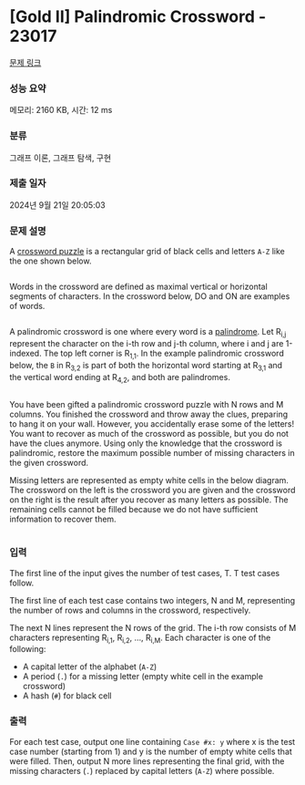 # [Gold II] Palindromic Crossword - 23017 

[문제 링크](https://www.acmicpc.net/problem/23017) 

### 성능 요약

메모리: 2160 KB, 시간: 12 ms

### 분류

그래프 이론, 그래프 탐색, 구현

### 제출 일자

2024년 9월 21일 20:05:03

### 문제 설명

<p>A <a href="https://en.wikipedia.org/wiki/Crossword" target="_blank">crossword puzzle</a> is a rectangular grid of black cells and letters <code>A-Z</code> like the one shown below.</p>

<p style="text-align: center;"><img alt="" src="https://upload.acmicpc.net/de3271dd-981c-432a-8774-02b1b91289ab/-/crop/242x177/0,94/-/preview/"><img alt="" src=""></p>

<p>Words in the crossword are defined as maximal vertical or horizontal segments of characters. In the crossword below, DO and ON are examples of words.</p>

<p style="text-align: center;"><img alt="" src="https://upload.acmicpc.net/b32ac8dc-68a8-4d4d-8074-2f565557197d/-/crop/252x174/22,47/-/preview/"></p>

<p>A palindromic crossword is one where every word is a <a href="https://en.wikipedia.org/wiki/Palindrome">palindrome</a>. Let R<sub>i,j</sub> represent the character on the i-th row and j-th column, where i and j are 1-indexed. The top left corner is R<sub>1,1</sub>. In the example palindromic crossword below, the <code>B</code> in R<sub>3,2</sub> is part of both the horizontal word starting at R<sub>3,1</sub> and the vertical word ending at R<sub>4,2</sub>, and both are palindromes.</p>

<p style="text-align: center;"><img alt="" src="https://upload.acmicpc.net/0d245359-2698-4839-9b2a-bbaede92d379/-/crop/242x170/0,17/-/preview/"></p>

<p>You have been gifted a palindromic crossword puzzle with N rows and M columns. You finished the crossword and throw away the clues, preparing to hang it on your wall. However, you accidentally erase some of the letters! You want to recover as much of the crossword as possible, but you do not have the clues anymore. Using only the knowledge that the crossword is palindromic, restore the maximum possible number of missing characters in the given crossword.</p>

<p>Missing letters are represented as empty white cells in the below diagram. The crossword on the left is the crossword you are given and the crossword on the right is the result after you recover as many letters as possible. The remaining cells cannot be filled because we do not have sufficient information to recover them.</p>

<p style="text-align: center;"><img alt="" src="https://upload.acmicpc.net/74174f5a-ccdd-4646-93bd-684324d35394/-/crop/562x172/0,96/-/preview/"></p>

### 입력 

 <p>The first line of the input gives the number of test cases, T. T test cases follow.</p>

<p>The first line of each test case contains two integers, N and M, representing the number of rows and columns in the crossword, respectively.</p>

<p>The next N lines represent the N rows of the grid. The i-th row consists of M characters representing R<sub>i,1</sub>, R<sub>i,2</sub>, …, R<sub>i,M</sub>. Each character is one of the following:</p>

<ul>
	<li>A capital letter of the alphabet (<code>A-Z</code>)</li>
	<li>A period (<code>.</code>) for a missing letter (empty white cell in the example crossword)</li>
	<li>A hash (<code>#</code>) for black cell</li>
</ul>

### 출력 

 <p>For each test case, output one line containing <code>Case #x: y</code> where x is the test case number (starting from 1) and y is the number of empty white cells that were filled. Then, output N more lines representing the final grid, with the missing characters (<code>.</code>) replaced by capital letters (<code>A-Z</code>) where possible.</p>

